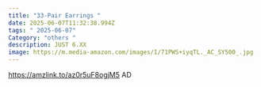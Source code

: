```yaml
---
title: "33-Pair Earrings "
date: 2025-06-07T11:32:38.994Z
tags: " 2025-06-07"
Category: "others "
description: JUST 6.XX
image: https://m.media-amazon.com/images/I/71PWS+iyqTL._AC_SY500_.jpg
---
```

https://amzlink.to/az0r5uF8ogjM5     AD